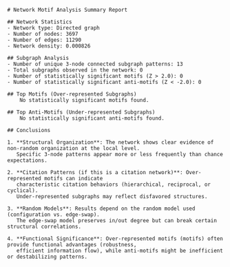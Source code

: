 
    # Network Motif Analysis Summary Report
    
    ## Network Statistics
    - Network type: Directed graph
    - Number of nodes: 3697
    - Number of edges: 11290
    - Network density: 0.000826
    
    ## Subgraph Analysis
    - Number of unique 3-node connected subgraph patterns: 13
    - Total subgraphs observed in the network: 0
    - Number of statistically significant motifs (Z > 2.0): 0
    - Number of statistically significant anti-motifs (Z < -2.0): 0
    
    ## Top Motifs (Over-represented Subgraphs)
        No statistically significant motifs found.

    ## Top Anti-Motifs (Under-represented Subgraphs)
        No statistically significant anti-motifs found.

    ## Conclusions
    
    1. **Structural Organization**: The network shows clear evidence of non-random organization at the local level. 
       Specific 3-node patterns appear more or less frequently than chance expectations.
    
    2. **Citation Patterns (if this is a citation network)**: Over-represented motifs can indicate 
       characteristic citation behaviors (hierarchical, reciprocal, or cyclical). 
       Under-represented subgraphs may reflect disfavored structures.
    
    3. **Random Models**: Results depend on the random model used (configuration vs. edge-swap). 
       The edge-swap model preserves in/out degree but can break certain structural correlations.
    
    4. **Functional Significance**: Over-represented motifs (motifs) often provide functional advantages (robustness, 
       efficient information flow), while anti-motifs might be inefficient or destabilizing patterns.
    